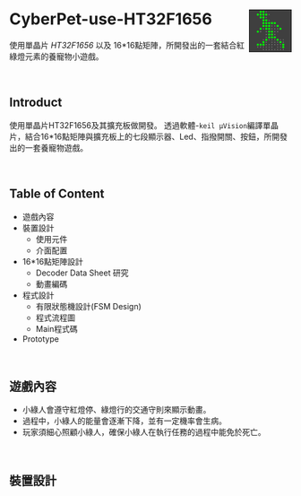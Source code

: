 # CyberPet-use-HT32F1656  <img src="https://github.com/jaydenjian/CyberPet-use-HT32F1656/blob/master/media/246529499_c.gif" width=15% align="right"/>
使用單晶片 _*HT32F1656*_ 以及 16*16點矩陣，所開發出的一套結合紅綠燈元素的養寵物小遊戲。


<br>

## Introduct
使用單晶片HT32F1656及其擴充板做開發。
透過軟體-`keil µVision`編譯單晶片，結合16*16點矩陣與擴充板上的七段顯示器、Led、指撥開關、按鈕，所開發出的一套養寵物遊戲。


<br>

## Table of Content
* 遊戲內容
* 裝置設計
  * 使用元件
  * 介面配置
* 16*16點矩陣設計
  * Decoder Data Sheet 研究
  * 動畫編碼
* 程式設計
  * 有限狀態機設計(FSM Design)
  * 程式流程圖
  * Main程式碼
* Prototype


<br>

## 遊戲內容
* 小綠人會遵守紅燈停、綠燈行的交通守則來顯示動畫。
* 過程中，小綠人的能量會逐漸下降，並有一定機率會生病。
* 玩家須細心照顧小綠人，確保小綠人在執行任務的過程中能免於死亡。


<br>

## 裝置設計
